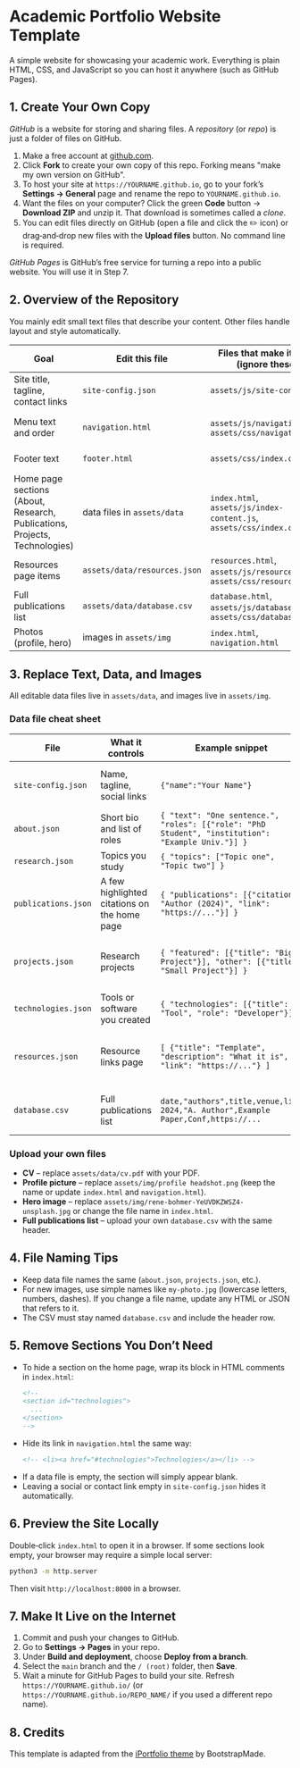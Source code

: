 # Academic Portfolio Website Template

A simple website for showcasing your academic work. Everything is plain HTML, CSS, and JavaScript so you can host it anywhere (such as GitHub Pages).

## 1. Create Your Own Copy

*GitHub* is a website for storing and sharing files. A *repository* (or *repo*) is just a folder of files on GitHub.

1. Make a free account at [github.com](https://github.com/).
2. Click **Fork** to create your own copy of this repo. Forking means "make my own version on GitHub".
3. To host your site at `https://YOURNAME.github.io`, go to your fork’s **Settings → General** page and rename the repo to `YOURNAME.github.io`.
4. Want the files on your computer? Click the green **Code** button → **Download ZIP** and unzip it. That download is sometimes called a *clone*.
5. You can edit files directly on GitHub (open a file and click the ✏️ icon) or drag‑and‑drop new files with the **Upload files** button. No command line is required.

*GitHub Pages* is GitHub’s free service for turning a repo into a public website. You will use it in Step 7.

## 2. Overview of the Repository

You mainly edit small text files that describe your content. Other files handle layout and style automatically.

| Goal | Edit this file | Files that make it work (ignore these) | Where it shows up |
| --- | --- | --- | --- |
| Site title, tagline, contact links | `site-config.json` | `assets/js/site-config.js` | every page |
| Menu text and order | `navigation.html` | `assets/js/navigation.js`, `assets/css/navigation.css` | top navigation bar |
| Footer text | `footer.html` | `assets/css/index.css` | bottom of every page |
| Home page sections (About, Research, Publications, Projects, Technologies) | data files in `assets/data` | `index.html`, `assets/js/index-content.js`, `assets/css/index.css` | home page |
| Resources page items | `assets/data/resources.json` | `resources.html`, `assets/js/resources.js`, `assets/css/resources.css` | resources page |
| Full publications list | `assets/data/database.csv` | `database.html`, `assets/js/database.js`, `assets/css/database.css` | publications page |
| Photos (profile, hero) | images in `assets/img` | `index.html`, `navigation.html` | home page & menu |

## 3. Replace Text, Data, and Images

All editable data files live in `assets/data`, and images live in `assets/img`.

### Data file cheat sheet

| File | What it controls | Example snippet | Notes |
| --- | --- | --- | --- |
| `site-config.json` | Name, tagline, social links | `{"name":"Your Name"}` | Leave a link blank to hide its icon. |
| `about.json` | Short bio and list of roles | `{ "text": "One sentence.", "roles": [{"role": "PhD Student", "institution": "Example Univ."}] }` | |
| `research.json` | Topics you study | `{ "topics": ["Topic one", "Topic two"] }` | |
| `publications.json` | A few highlighted citations on the home page | `{ "publications": [{"citation": "Author (2024)", "link": "https://..."}] }` | Use for a small set of featured works. |
| `projects.json` | Research projects | `{ "featured": [{"title": "Big Project"}], "other": [{"title": "Small Project"}] }` | `featured` shows large cards; `other` shows a simple list. |
| `technologies.json` | Tools or software you created | `{ "technologies": [{"title": "Tool", "role": "Developer"}] }` | |
| `resources.json` | Resource links page | `[ {"title": "Template", "description": "What it is", "link": "https://..."} ]` | Each item needs `title`, `description`, `link`. |
| `database.csv` | Full publications list | `date,"authors",title,venue,link`<br>`2024,"A. Author",Example Paper,Conf,https://...` | Keep the header exactly as shown. |

### Upload your own files
- **CV** – replace `assets/data/cv.pdf` with your PDF.
- **Profile picture** – replace `assets/img/profile headshot.png` (keep the name or update `index.html` and `navigation.html`).
- **Hero image** – replace `assets/img/rene-bohmer-YeUVDKZWSZ4-unsplash.jpg` or change the file name in `index.html`.
- **Full publications list** – upload your own `database.csv` with the same header.

## 4. File Naming Tips
- Keep data file names the same (`about.json`, `projects.json`, etc.).
- For new images, use simple names like `my-photo.jpg` (lowercase letters, numbers, dashes). If you change a file name, update any HTML or JSON that refers to it.
- The CSV must stay named `database.csv` and include the header row.

## 5. Remove Sections You Don’t Need
- To hide a section on the home page, wrap its block in HTML comments in `index.html`:
  ```html
  <!--
  <section id="technologies">
    ...
  </section>
  -->
  ```
- Hide its link in `navigation.html` the same way:
  ```html
  <!-- <li><a href="#technologies">Technologies</a></li> -->
  ```
- If a data file is empty, the section will simply appear blank.
- Leaving a social or contact link empty in `site-config.json` hides it automatically.

## 6. Preview the Site Locally
Double‑click `index.html` to open it in a browser. If some sections look empty, your browser may require a simple local server:
```bash
python3 -m http.server
```
Then visit `http://localhost:8000` in a browser.

## 7. Make It Live on the Internet
1. Commit and push your changes to GitHub.
2. Go to **Settings → Pages** in your repo.
3. Under **Build and deployment**, choose **Deploy from a branch**.
4. Select the `main` branch and the `/ (root)` folder, then **Save**.
5. Wait a minute for GitHub Pages to build your site. Refresh `https://YOURNAME.github.io/` (or `https://YOURNAME.github.io/REPO_NAME/` if you used a different repo name).

## 8. Credits
This template is adapted from the [iPortfolio theme](https://bootstrapmade.com/iportfolio-bootstrap-portfolio-websites-template/) by BootstrapMade.